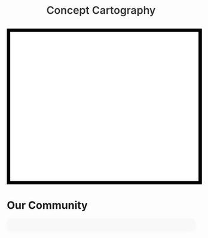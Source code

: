 # 
<h1 style="
  font-size: 1.75rem;
  text-align: center;
  margin-bottom: 2rem;
  font-weight: 600;
  color: var(--md-typeset-color, #333);
">Concept Cartography</h1>
<img src="assets/homelogo.gif" style="border:black 9px solid;height:400px;width:600px;display:block;margin:auto;">

# Our Community 

<div id="contributors" style="
  display: grid;
  grid-template-columns: repeat(auto-fit, minmax(100px, 1fr));
  gap: 1.5rem;
  justify-items: center;
  align-items: center;
  padding: 1rem;
  border-radius: 10px;
  background-color: rgba(240, 240, 240, 0.4);
  max-width: 800px;
  margin: 0 auto;
  box-shadow: 0 2px 8px rgba(0, 0, 0, 0.03);
">


</div>

<script>
  const repo = "natesheehan/conceptcartography";

  fetch(`https://api.github.com/repos/${repo}/contributors`)
    .then(res => res.json())
    .then(data => {
      const container = document.getElementById("contributors");
      container.innerHTML = data.map(user => `
        <a href="${user.html_url}" target="_blank" title="${user.login}" style="
          display: flex;
          flex-direction: column;
          align-items: center;
          text-decoration: none;
          color: inherit;
          transition: transform 0.2s ease, box-shadow 0.2s ease;
          border-radius: 8px;
          padding: 0.5rem;
        " onmouseover="this.style.transform='scale(1.05)'; this.style.boxShadow='0 4px 12px rgba(0,0,0,0.08)'"
          onmouseout="this.style.transform='scale(1)'; this.style.boxShadow='none'">
          <img src="${user.avatar_url}&s=96" alt="${user.login}" style="
            width: 64px;
            height: 64px;
            border-radius: 50%;
            border: 1px solid #ccc;
            object-fit: cover;
            margin-bottom: 0.5rem;
            transition: box-shadow 0.3s ease;
          ">
          <span style="
            font-size: 0.8rem;
            font-weight: 500;
            text-align: center;
          ">${user.login}</span>
        </a>
      `).join('');
    })
    .catch(err => {
      document.getElementById("contributors").innerHTML = "<p style='text-align: center; color: #888;'>Failed to load contributors.</p>";
      console.error(err);
    });
</script>
